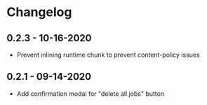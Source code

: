 # Changelog

## 0.2.3 - 10-16-2020

- Prevent inlining runtime chunk to prevent content-policy issues

## 0.2.1 - 09-14-2020

- Add confirmation modal for "delete all jobs" button
